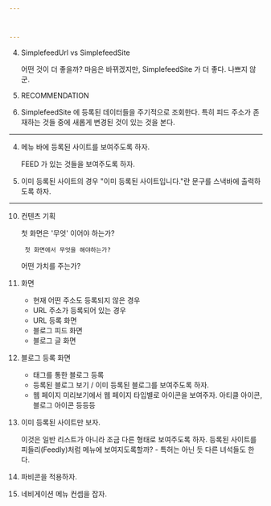 ```yaml
---



---
```


4. SimplefeedUrl vs SimplefeedSite
    
    어떤 것이 더 좋을까? 마음은 바뀌겠지만, SimplefeedSite 가 더 좋다.
    나쁘지 않군.

5. RECOMMENDATION
6. SimplefeedSite 에 등록된 데이터들을 주기적으로 조회한다. 특히 피드 주소가 존재하는 것들 중에 새롭게 변경된 것이 있는 것을 본다.

---

4. 메뉴 바에 등록된 사이트를 보여주도록 하자.

   FEED 가 있는 것들을 보여주도록 하자.

5. 이미 등록된 사이트의 경우 "이미 등록된 사이트입니다."란 문구를 스낵바에 출력하도록 하자.

----

10. 컨텐츠 기획

     첫 화면은 '무엇' 이어야 하는가?
        
         첫 화면에서 무엇을 해야하는가?

     어떤 가치를 주는가?

11. 화면

     - 현재 어떤 주소도 등록되지 않은 경우
     - URL 주소가 등록되어 있는 경우
     - URL 등록 화면
     - 블로그 피드 화면
     - 블로그 글 화면

12. 블로그 등록 화면

    - 태그를 통한 블로그 등록
    - 등록된 블로그 보기 / 이미 등록된 블로그를 보여주도록 하자.
    - 웹 페이지 미리보기에서 웹 페이지 타입별로 아이콘을 보여주자. 아티클 아이콘, 블로그 아이콘 등등등

13. 이미 등록된 사이트만 보자.

    이것은 일반 리스트가 아니라 조금 다른 형태로 보여주도록 하자.
    등록된 사이트를 피들리(Feedly)처럼 메뉴에 보여지도록할까? - 특허는 아닌 듯 다른 녀석들도 한다.

14. 파비콘을 적용하자.
15. 네비게이션 메뉴 컨셉을 잡자.

